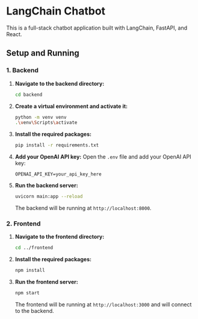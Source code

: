 # LangChain Chatbot

This is a full-stack chatbot application built with LangChain, FastAPI, and React.

## Setup and Running

### 1. Backend

1.  **Navigate to the backend directory:**
    ```bash
    cd backend
    ```

2.  **Create a virtual environment and activate it:**
    ```bash
    python -m venv venv
    .\venv\Scripts\activate
    ```

3.  **Install the required packages:**
    ```bash
    pip install -r requirements.txt
    ```

4.  **Add your OpenAI API key:**
    Open the `.env` file and add your OpenAI API key:
    ```
    OPENAI_API_KEY=your_api_key_here
    ```

5.  **Run the backend server:**
    ```bash
    uvicorn main:app --reload
    ```
    The backend will be running at `http://localhost:8000`.

### 2. Frontend

1.  **Navigate to the frontend directory:**
    ```bash
    cd ../frontend
    ```

2.  **Install the required packages:**
    ```bash
    npm install
    ```

3.  **Run the frontend server:**
    ```bash
    npm start
    ```
    The frontend will be running at `http://localhost:3000` and will connect to the backend.
